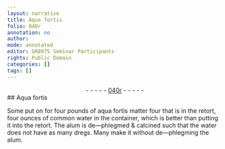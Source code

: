 ```yaml
---
layout: narrative
title: Aqua fortis
folio: 040r
annotation: no
author:
mode: annotated
editor: GR8975 Seminar Participants
rights: Public Domain
categories: []
tags: []
---
```


 <div class="folio" align="center">- - - - - <a href="hhttp://gallica.bnf.fr/ark:/12148/btv1b10500001g/f85.image" target="_blank">040r</a> - - - - - </div> 
## Aqua fortis

 
Some put on for four pounds of aqua fortis matter four that is in the retort, four ounces of common water in the container, which is better than putting it into the retort. The alum is de—phlegmed & calcined such that the water does not have as many dregs. Many make it without de—phlegming the alum.
 